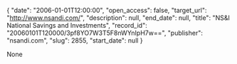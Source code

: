 {
  "date": "2006-01-01T12:00:00", 
  "open_access": false, 
  "target_url": "http://www.nsandi.com/", 
  "description": null, 
  "end_date": null, 
  "title": "NS&I National Savings and Investments", 
  "record_id": "20060101T120000/3pf8YO7W3T5F8nWYnIpH7w==", 
  "publisher": "nsandi.com", 
  "slug": 2855, 
  "start_date": null
}

None